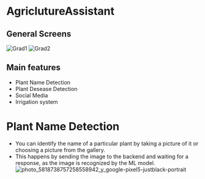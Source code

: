# AgriclutureAssistant
## General Screens
![Grad1](https://github.com/ShadyRamadan888/AgriclutureAssistant/assets/89228710/8c243165-3043-4bb8-ae1c-806e878c8284)
![Grad2](https://github.com/ShadyRamadan888/AgriclutureAssistant/assets/89228710/a3fc4be0-c91f-48f6-aac9-92c530756581)
## Main features
- Plant Name Detection
- Plant Desease Detection
- Social Media
- Irrigation system
# Plant Name Detection
- You can identify the name of a particular plant by taking a picture of it or choosing a picture from the gallery.
- This happens by sending the image to the backend and waiting for a response, as the image is recognized by the ML model.
![photo_5818738757258558942_y_google-pixel5-justblack-portrait](https://github.com/ShadyRamadan888/AgriclutureAssistant/assets/89228710/2ae8b976-e0b8-440d-b202-92271040459e=100x20)
 
